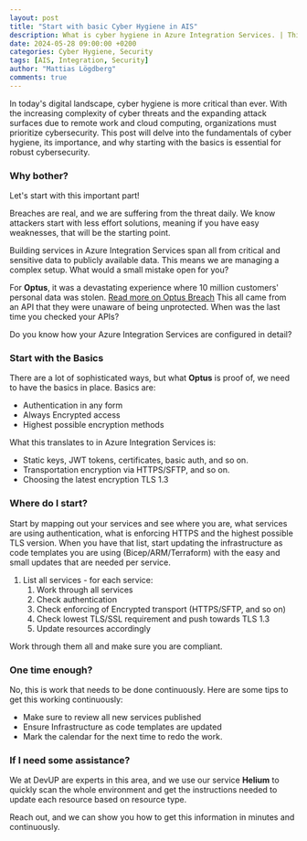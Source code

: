 ```yaml
---
layout: post
title: "Start with basic Cyber Hygiene in AIS"
description: What is cyber hygiene in Azure Integration Services. | This post gives an introduction to the concept Cyber Hygiene in Azure Integration Services.
date: 2024-05-28 09:00:00 +0200
categories: Cyber Hygiene, Security
tags: [AIS, Integration, Security]
author: "Mattias Lögdberg"
comments: true
---
```


In today's digital landscape, cyber hygiene is more critical than ever. With the increasing complexity of cyber threats and the expanding attack surfaces due to remote work and cloud computing, organizations must prioritize cybersecurity. This post will delve into the fundamentals of cyber hygiene, its importance, and why starting with the basics is essential for robust cybersecurity.

### Why bother?
Let's start with this important part!

Breaches are real, and we are suffering from the threat daily. We know attackers start with less effort solutions, meaning if you have easy weaknesses, that will be the starting point.

Building services in Azure Integration Services span all from critical and sensitive data to publicly available data. This means we are managing a complex setup. What would a small mistake open for you?

For **Optus**, it was a devastating experience where 10 million customers' personal data was stolen. [Read more on Optus Breach](https://www.bbc.com/news/world-australia-63056838)
This all came from an API that they were unaware of being unprotected. When was the last time you checked your APIs?

Do you know how your Azure Integration Services are configured in detail?

### Start with the Basics
There are a lot of sophisticated ways, but what **Optus** is proof of, we need to have the basics in place. Basics are:

* Authentication in any form
* Always Encrypted access
* Highest possible encryption methods

What this translates to in Azure Integration Services is:

* Static keys, JWT tokens, certificates, basic auth, and so on.
* Transportation encryption via HTTPS/SFTP, and so on.
* Choosing the latest encryption TLS 1.3

### Where do I start?

Start by mapping out your services and see where you are, what services are using authentication, what is enforcing HTTPS and the highest possible TLS version. When you have that list, start updating the infrastructure as code templates you are using (Bicep/ARM/Terraform) with the easy and small updates that are needed per service.

1. List all services - for each service:
    1. Work through all services
    1. Check authentication
    1. Check enforcing of Encrypted transport (HTTPS/SFTP, and so on)
    1. Check lowest TLS/SSL requirement and push towards TLS 1.3
    1. Update resources accordingly

Work through them all and make sure you are compliant.

### One time enough?
No, this is work that needs to be done continuously. Here are some tips to get this working continuously:
* Make sure to review all new services published
* Ensure Infrastructure as code templates are updated
* Mark the calendar for the next time to redo the work.

### If I need some assistance?
We at DevUP are experts in this area, and we use our service **Helium** to quickly scan the whole environment and get the instructions needed to update each resource based on resource type.

Reach out, and we can show you how to get this information in minutes and continuously.
